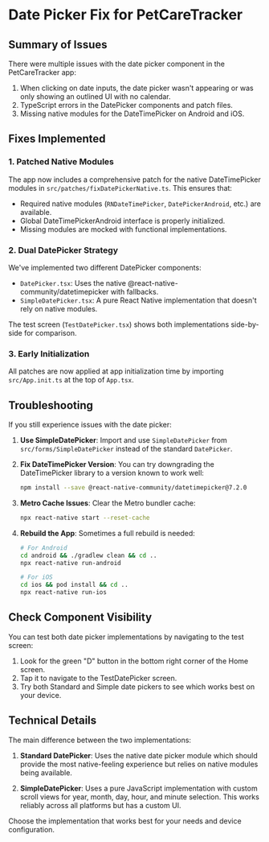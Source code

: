 # Date Picker Fix for PetCareTracker

## Summary of Issues

There were multiple issues with the date picker component in the PetCareTracker app:

1. When clicking on date inputs, the date picker wasn't appearing or was only showing an outlined UI with no calendar.
2. TypeScript errors in the DatePicker components and patch files.
3. Missing native modules for the DateTimePicker on Android and iOS.

## Fixes Implemented

### 1. Patched Native Modules

The app now includes a comprehensive patch for the native DateTimePicker modules in `src/patches/fixDatePickerNative.ts`. This ensures that:

- Required native modules (`RNDateTimePicker`, `DatePickerAndroid`, etc.) are available.
- Global DateTimePickerAndroid interface is properly initialized.
- Missing modules are mocked with functional implementations.

### 2. Dual DatePicker Strategy

We've implemented two different DatePicker components:

- `DatePicker.tsx`: Uses the native @react-native-community/datetimepicker with fallbacks.
- `SimpleDatePicker.tsx`: A pure React Native implementation that doesn't rely on native modules.

The test screen (`TestDatePicker.tsx`) shows both implementations side-by-side for comparison.

### 3. Early Initialization

All patches are now applied at app initialization time by importing `src/App.init.ts` at the top of `App.tsx`.

## Troubleshooting

If you still experience issues with the date picker:

1. **Use SimpleDatePicker**: Import and use `SimpleDatePicker` from `src/forms/SimpleDatePicker` instead of the standard `DatePicker`.

2. **Fix DateTimePicker Version**: You can try downgrading the DateTimePicker library to a version known to work well:
   ```bash
   npm install --save @react-native-community/datetimepicker@7.2.0
   ```

3. **Metro Cache Issues**: Clear the Metro bundler cache:
   ```bash
   npx react-native start --reset-cache
   ```

4. **Rebuild the App**: Sometimes a full rebuild is needed:
   ```bash
   # For Android
   cd android && ./gradlew clean && cd ..
   npx react-native run-android
   
   # For iOS
   cd ios && pod install && cd ..
   npx react-native run-ios
   ```

## Check Component Visibility

You can test both date picker implementations by navigating to the test screen:

1. Look for the green "D" button in the bottom right corner of the Home screen.
2. Tap it to navigate to the TestDatePicker screen.
3. Try both Standard and Simple date pickers to see which works best on your device.

## Technical Details

The main difference between the two implementations:

1. **Standard DatePicker**: Uses the native date picker module which should provide the most native-feeling experience but relies on native modules being available.

2. **SimpleDatePicker**: Uses a pure JavaScript implementation with custom scroll views for year, month, day, hour, and minute selection. This works reliably across all platforms but has a custom UI.

Choose the implementation that works best for your needs and device configuration. 
